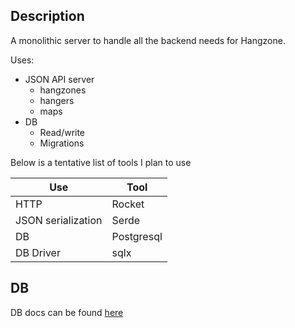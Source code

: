 ## Description

A monolithic server to handle all the backend needs for Hangzone.

Uses:

- JSON API server
  - hangzones
  - hangers
  - maps
- DB
  - Read/write
  - Migrations

Below is a tentative list of tools I plan to use

| Use                | Tool       |
| ------------------ | ---------- |
| HTTP               | Rocket     |
| JSON serialization | Serde      |
| DB                 | Postgresql |
| DB Driver          | sqlx       |

## DB

DB docs can be found [here](https://lucid.app/lucidchart/5d1620db-1277-483c-a043-5c55d07d27b0/edit?beaconFlowId=734CF7BD3888B9F4&page=0_0&invitationId=inv_d6a8c826-0bbb-4b38-81c8-d77e7003e9a0#)

